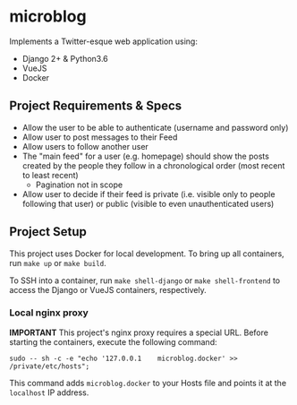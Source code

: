# microblog

Implements a Twitter-esque web application using:
- Django 2+ & Python3.6
- VueJS
- Docker

## Project Requirements & Specs

- Allow the user to be able to authenticate (username and password only)
- Allow user to post messages to their Feed
- Allow users to follow another user
- The "main feed" for a user (e.g. homepage) should show the posts created by the people they follow in a chronological order (most recent to least recent)
    - Pagination not in scope
- Allow user to decide if their feed is private (i.e. visible only to people following that user) or public (visible to even unauthenticated users)


## Project Setup

This project uses Docker for local development. To bring up all containers, run `make up` or `make build`. 

To SSH into a container, run `make shell-django` or `make shell-frontend` to access the Django or VueJS containers, respectively. 

### Local nginx proxy
**IMPORTANT**
This project's nginx proxy requires a special URL. Before starting the containers, execute the following command:
```
sudo -- sh -c -e "echo '127.0.0.1    microblog.docker' >> /private/etc/hosts";
```

This command adds `microblog.docker` to your Hosts file and points it at the `localhost` IP address.